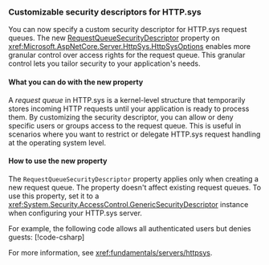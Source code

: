 ### Customizable security descriptors for HTTP.sys
<!--PR: https://github.com/dotnet/aspnetcore/pull/61325-->

You can now specify a custom security descriptor for HTTP.sys request queues. The new [RequestQueueSecurityDescriptor](https://source.dot.net/#Microsoft.AspNetCore.Server.HttpSys/HttpSysOptions.cs,a556950881fd2d87) property on <xref:Microsoft.AspNetCore.Server.HttpSys.HttpSysOptions> enables more granular control over access rights for the request queue. This granular control lets you tailor security to your application's needs.

#### What you can do with the new property

A *request queue* in HTTP.sys is a kernel-level structure that temporarily stores incoming HTTP requests until your application is ready to process them. By customizing the security descriptor, you can allow or deny specific users or groups access to the request queue. This is useful in scenarios where you want to restrict or delegate HTTP.sys request handling at the operating system level.

#### How to use the new property

The `RequestQueueSecurityDescriptor` property applies only when creating a new request queue. The property doesn't affect existing request queues. To use this property, set it to a <xref:System.Security.AccessControl.GenericSecurityDescriptor> instance when configuring your HTTP.sys server.

For example, the following code allows all authenticated users but denies guests:
[!code-csharp[](~/release-notes/aspnetcore-10/samples/HttpSysConfig/Program.cs)]

For more information, see <xref:fundamentals/servers/httpsys>.
